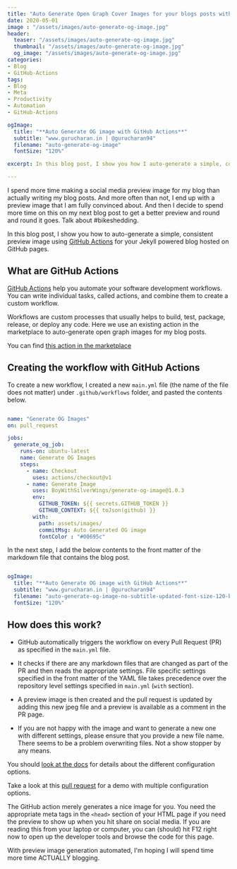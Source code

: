 ```yaml
---
title: "Auto Generate Open Graph Cover Images for your blogs posts with GitHub Actions"
date: 2020-05-01
image : "/assets/images/auto-generate-og-image.jpg"
header:
  teaser: "/assets/images/auto-generate-og-image.jpg"
  thumbnail: "/assets/images/auto-generate-og-image.jpg"
  og_image: "/assets/images/auto-generate-og-image.jpg"
categories:
- Blog
- GitHub-Actions
tags:
- Blog
- Meta
- Productivity
- Automation
- GitHub-Actions

ogImage:
  title: "**Auto Generate OG image with GitHub Actions**"
  subtitle: "www.gurucharan.in | @gurucharan94"
  filename: "auto-generate-og-image" 
  fontSize: "120%"

excerpt: In this blog post, I show you how I auto-generate a simple, consistent preview image using GitHub Actions for my Jekyll powered blog hosted on GitHub pages.

---
```


I spend more time making a social media preview image for my blog than actually writing my blog posts. And more often than not, I end up with a preview image that I am fully convinced about. And then I decide to spend more time on this on my next blog post to get a better preview and round and round it goes. Talk about #bikeshedding.

In this blog post, I show you how to auto-generate a simple, consistent preview image using [GitHub Actions](https://github.com/features/actions) for your Jekyll powered blog hosted on GitHub pages.

## What are GitHub Actions

[GitHub Actions](https://help.github.com/en/actions/getting-started-with-github-actions/about-github-actions) help you automate your software development workflows. You can write individual tasks, called actions, and combine them to create a custom workflow.

Workflows are custom processes that usually helps to build, test, package, release, or deploy any code. Here we use an existing action in the marketplace to auto-generate open graph images for my blog posts.

You can find [this action in the marketplace](https://github.com/marketplace/actions/generate-og-image)

## Creating the workflow with GitHub Actions

To create a new workflow, I created a new `main.yml` file (the name of the file does not matter) under `.github/workflows` folder, and pasted the contents below.

```yaml

name: "Generate OG Images"
on: pull_request

jobs:
  generate_og_job:
    runs-on: ubuntu-latest
    name: Generate OG Images
    steps:
      - name: Checkout
        uses: actions/checkout@v1
      - name: Generate Image
        uses: BoyWithSilverWings/generate-og-image@1.0.3
        env:
          GITHUB_TOKEN: ${{ secrets.GITHUB_TOKEN }}
          GITHUB_CONTEXT: ${{ toJson(github) }}
        with:
          path: assets/images/
          commitMsg: Auto Generated OG image
          fontColor : "#00695c"
```

In the next step, I add the below contents to the front matter of the markdown file that contains the blog post.

```yaml

ogImage:
  title: "**Auto Generate OG image with GitHub Actions**"
  subtitle: "www.gurucharan.in | @gurucharan94"
  filename: "auto-generate-og-image-no-subtitle-updated-font-size-120-bold-text-green-font"
  fontSize: "120%"

```

## How does this work?

- GitHub automatically triggers the workflow on every Pull Request (PR) as specified in the `main.yml` file.

- It checks if there are any markdown files that are changed as part of the PR and then reads the appropriate settings. File specific settings specified in the front matter of the YAML file takes precedence over the repository level settings specified in `main.yml` (`with` section).

- A preview image is then created and the pull request is updated by adding this new jpeg file and a preview is available as a comment in the PR page.

- If you are not happy with the image and want to generate a new one with different settings, please ensure that you provide a new file name. There seems to be a problem overwriting files. Not a show stopper by any means.

You should [look at the docs](https://github.com/marketplace/actions/generate-og-image) for details about the different configuration options.

Take a look at this [pull request](https://github.com/GuruCharan94/gurucharan94.github.io/pull/11) for a demo with multiple configuration options.

The GitHub action merely generates a nice image for you. You need the appropriate meta tags in the `<head>` section of your HTML page if you need the preview to show up when you hit share on social media. If you are reading this from your laptop or computer, you can (should) hit F12 right now to open up the developer tools and browse the code for this page.

With preview image generation automated, I'm hoping I will spend time more time ACTUALLY blogging.
